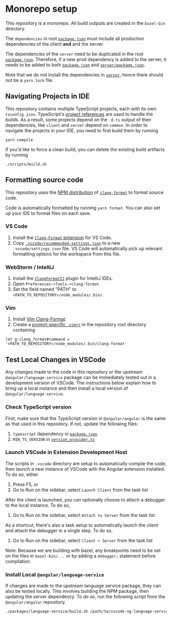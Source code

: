 # Monorepo setup

This repository is a monorepo. All build outputs are created in the `bazel-bin` directory.

The `dependencies` in root [`package.json`](package.json) must include all production dependencies
of the client **and** and the server.

The dependencies of the `server` need to be duplicated in the root [`package.json`](package.json).
Therefore, if a new prod dependency is added to the server, it needs to be
added to both [`package.json`](package.json) and [`server/package.json`](server/package.json).

Note that we do not install the dependencies in [`server`](server),
hence there should not be a `yarn.lock` file.

## Navigating Projects in IDE

This repository contains multiple TypeScript projects, each with its own `tsconfig.json`.
TypeScript's [project references](https://www.typescriptlang.org/docs/handbook/project-references.html) are used to handle the builds.
As a result, some projects depend on the `.d.ts` output of their dependencies, like `client`
and `server` depend on `common`. In order to navigate the projects in your IDE,
you need to first build them by running
```shell
yarn compile
```

If you'd like to force a clean build, you can delete the existing build artifacts
by running
```shell
./scripts/build.sh
```

## Formatting source code

This repository uses the [NPM distribution](https://www.npmjs.com/package/clang-format) of
[`clang-format`](http://clang.llvm.org/docs/ClangFormat.html) to format source code.

Code is automatically formatted by running `yarn format`. You can also set up your IDE to format
files on each save.

### VS Code

1. Install the
[`Clang-Format` extension](https://marketplace.visualstudio.com/items?itemName=xaver.clang-format)
for VS Code.
2. Copy [`.vscode/recommended-settings.json`](./.vscode/recommended-settings.json) to a new
   `.vscode/settings.json` file. VS Code will automatically pick up relevant formatting options for
   the workspace from this file.

### WebStorm / IntelliJ

1. Install the [`ClangFormatIJ`](https://plugins.jetbrains.com/plugin/8396-clangformatij) plugin for
   IntelliJ IDEs.
2. Open `Preferences->Tools->clang-format`.
3. Set the field named "PATH" to `<PATH_TO_REPOSITORY>/node_modules/.bin/`.

### Vim

1. Install [Vim Clang-Format](https://github.com/rhysd/vim-clang-format).
2. Create a [project-specific `.vimrc`](https://andrew.stwrt.ca/posts/project-specific-vimrc/) in
   the repository root directory containing

```vim
let g:clang_format#command = '<PATH_TO_REPOSITORY>/node_modules/.bin/clang-format'
```

## Test Local Changes in VSCode

Any changes made to the code in this repository or the upstream
`@angular/language-service` package can be immediately tested out in a
development version of VSCode. The instructions below explain how to bring up
a local instance and then install a local version of `@angular/language-service`.

### Check TypeScript version

First, make sure that the TypeScript version in `@angular/angular` is the same
as that used in this repository. If not, update the following files:

1. `typescript` dependency in [`package.json`](package.json)
2. `MIN_TS_VERSION` in [`version_provider.ts`](server/src/version_provider.ts)

### Launch VSCode in Extension Development Host

The scripts in `.vscode` directory are setup to automatically compile the code,
then launch a new instance of VSCode with the Angular extension installed.
To do so, either

1. Press F5, or
2. Go to Run on the sidebar, select `Launch Client` from the task list

After the client is launched, you can optionally choose to attach a debugger to
the local instance. To do so,

1. Go to Run on the sidebar, select `Attach to Server` from the task list

As a shortcut, there's also a task setup to automatically launch the client and
attach the debugger in a single step. To do so,

1. Go to Run on the sidebar, select `Client + Server` from the task list

Note: Because we are building with bazel, any breakpoints need to be set on the files in `bazel-bin/...` or by adding a `debugger;` statement before compilation.

### Install Local `@angular/language-service`

If changes are made to the upstream language service package, they can also be
tested locally. This involves building the NPM package, then updating the server
dependency. To do so, run the following script from the `@angular/angular`
repository.

```bash
./packages/language-service/build.sh /path/to/vscode-ng-language-service
```
